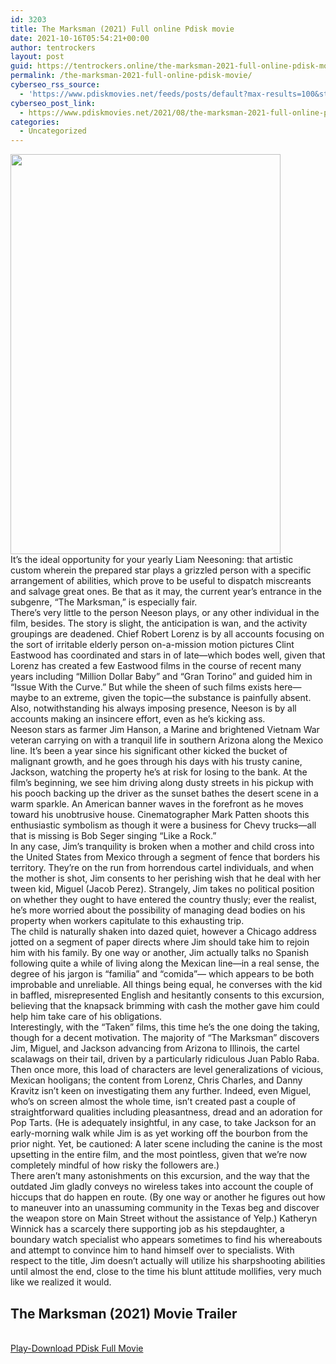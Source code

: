 ```yaml
---
id: 3203
title: The Marksman (2021) Full online Pdisk movie
date: 2021-10-16T05:54:21+00:00
author: tentrockers
layout: post
guid: https://tentrockers.online/the-marksman-2021-full-online-pdisk-movie/
permalink: /the-marksman-2021-full-online-pdisk-movie/
cyberseo_rss_source:
  - 'https://www.pdiskmovies.net/feeds/posts/default?max-results=100&start-index=1001'
cyberseo_post_link:
  - https://www.pdiskmovies.net/2021/08/the-marksman-2021-full-online-pdisk.html
categories:
  - Uncategorized
---
```

<div class="separator">
  <a href="https://1.bp.blogspot.com/-RPBPlYtrWKk/YRgMk0aHbKI/AAAAAAAAANE/zS_oelhS2C4KPmvrGKPZLrUj9uXvrTqNwCLcBGAsYHQ/s1500/The%2BMarksman%2B%25282021%2529%2BFull%2Bonline%2BPdisk%2Bmovie.jpg" imageanchor="1"><img loading="lazy" border="0" data-original-height="1500" data-original-width="1013" height="640" src="https://1.bp.blogspot.com/-RPBPlYtrWKk/YRgMk0aHbKI/AAAAAAAAANE/zS_oelhS2C4KPmvrGKPZLrUj9uXvrTqNwCLcBGAsYHQ/w432-h640/The%2BMarksman%2B%25282021%2529%2BFull%2Bonline%2BPdisk%2Bmovie.jpg" width="432" /></a>
</div>

<div>
  <span>It&#8217;s the ideal opportunity for your yearly Liam Neesoning: that artistic custom wherein the prepared star plays a grizzled person with a specific arrangement of abilities, which prove to be useful to dispatch miscreants and salvage great ones. Be that as it may, the current year&#8217;s entrance in the subgenre, &#8220;The Marksman,&#8221; is especially fair.&nbsp;</span>
</div>

<div>
  <span>There&#8217;s very little to the person Neeson plays, or any other individual in the film, besides. The story is slight, the anticipation is wan, and the activity groupings are deadened. Chief Robert Lorenz is by all accounts focusing on the sort of irritable elderly person on-a-mission motion pictures Clint Eastwood has coordinated and stars in of late—which bodes well, given that Lorenz has created a few Eastwood films in the course of recent many years including &#8220;Million Dollar Baby&#8221; and &#8220;Gran Torino&#8221; and guided him in &#8220;Issue With the Curve.&#8221; But while the sheen of such films exists here—maybe to an extreme, given the topic—the substance is painfully absent. Also, notwithstanding his always imposing presence, Neeson is by all accounts making an insincere effort, even as he&#8217;s kicking ass.&nbsp;</span>
</div>

<div>
  <span>Neeson stars as farmer Jim Hanson, a Marine and brightened Vietnam War veteran carrying on with a tranquil life in southern Arizona along the Mexico line. It&#8217;s been a year since his significant other kicked the bucket of malignant growth, and he goes through his days with his trusty canine, Jackson, watching the property he&#8217;s at risk for losing to the bank. At the film&#8217;s beginning, we see him driving along dusty streets in his pickup with his pooch backing up the driver as the sunset bathes the desert scene in a warm sparkle. An American banner waves in the forefront as he moves toward his unobtrusive house. Cinematographer Mark Patten shoots this enthusiastic symbolism as though it were a business for Chevy trucks—all that is missing is Bob Seger singing &#8220;Like a Rock.&#8221;&nbsp;</span>
</div>

<div>
  <span>In any case, Jim&#8217;s tranquility is broken when a mother and child cross into the United States from Mexico through a segment of fence that borders his territory. They&#8217;re on the run from horrendous cartel individuals, and when the mother is shot, Jim consents to her perishing wish that he deal with her tween kid, Miguel (Jacob Perez). Strangely, Jim takes no political position on whether they ought to have entered the country thusly; ever the realist, he&#8217;s more worried about the possibility of managing dead bodies on his property when workers capitulate to this exhausting trip.&nbsp;</span>
</div>

<div>
  <span>The child is naturally shaken into dazed quiet, however a Chicago address jotted on a segment of paper directs where Jim should take him to rejoin him with his family. By one way or another, Jim actually talks no Spanish following quite a while of living along the Mexican line—in a real sense, the degree of his jargon is &#8220;familia&#8221; and &#8220;comida&#8221;— which appears to be both improbable and unreliable. All things being equal, he converses with the kid in baffled, misrepresented English and hesitantly consents to this excursion, believing that the knapsack brimming with cash the mother gave him could help him take care of his obligations.&nbsp;</span>
</div>

<div>
  <span>Interestingly, with the &#8220;Taken&#8221; films, this time he&#8217;s the one doing the taking, though for a decent motivation. The majority of &#8220;The Marksman&#8221; discovers Jim, Miguel, and Jackson advancing from Arizona to Illinois, the cartel scalawags on their tail, driven by a particularly ridiculous Juan Pablo Raba. Then once more, this load of characters are level generalizations of vicious, Mexican hooligans; the content from Lorenz, Chris Charles, and Danny Kravitz isn&#8217;t keen on investigating them any further. Indeed, even Miguel, who&#8217;s on screen almost the whole time, isn&#8217;t created past a couple of straightforward qualities including pleasantness, dread and an adoration for Pop Tarts. (He is adequately insightful, in any case, to take Jackson for an early-morning walk while Jim is as yet working off the bourbon from the prior night. Yet, be cautioned: A later scene including the canine is the most upsetting in the entire film, and the most pointless, given that we&#8217;re now completely mindful of how risky the followers are.)&nbsp;</span>
</div>

<div>
  <span>There aren&#8217;t many astonishments on this excursion, and the way that the outdated Jim gladly conveys no wireless takes into account the couple of hiccups that do happen en route. (By one way or another he figures out how to maneuver into an unassuming community in the Texas beg and discover the weapon store on Main Street without the assistance of Yelp.) Katheryn Winnick has a scarcely there supporting job as his stepdaughter, a boundary watch specialist who appears sometimes to find his whereabouts and attempt to convince him to hand himself over to specialists. With respect to the title, Jim doesn&#8217;t actually will utilize his sharpshooting abilities until almost the end, close to the time his blunt attitude mollifies, very much like we realized it would.</span>
</div>

<div>
  <h2>
    <span>The Marksman (2021)&nbsp;Movie Trailer</span>
  </h2>
</div>

  
<a href="https://kofilink.com/1/bnYyaW45MDAxMHdj?dn=1" onclick="window.open('https://kofilink.com/1/bnYyaW45MDAxMHdj?dn=1','popup','width=600,height=600'); return false;" target="popup" rel="noopener"><br /> Play-Download PDisk Full Movie<br /> </a>